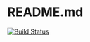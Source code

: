 # README.md
[![Build Status](https://travis-ci.com/luwade123/309552050.svg?token=428YypmEiuvwxVAEVv6C&branch=main)](https://travis-ci.com/luwade123/309552050)


